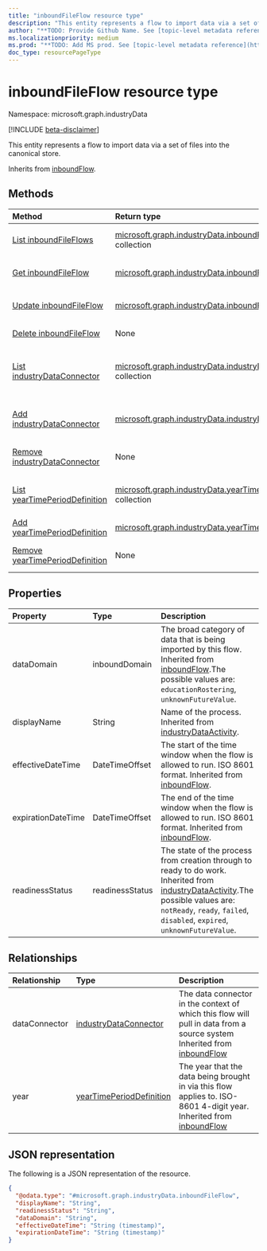 ```yaml
---
title: "inboundFileFlow resource type"
description: "This entity represents a flow to import data via a set of files into the canonical store."
author: "**TODO: Provide Github Name. See [topic-level metadata reference](https://aka.ms/msgo?pagePath=API/Document/Guidelines/Metadata)**"
ms.localizationpriority: medium
ms.prod: "**TODO: Add MS prod. See [topic-level metadata reference](https://aka.ms/msgo?pagePath=API/Document/Guidelines/Metadata)**"
doc_type: resourcePageType
---
```


# inboundFileFlow resource type

Namespace: microsoft.graph.industryData

[!INCLUDE [beta-disclaimer](../../includes/beta-disclaimer.md)]

This entity represents a flow to import data via a set of files into the canonical store.


Inherits from [inboundFlow](../resources/industrydata-inboundflow.md).

## Methods
|Method|Return type|Description|
|:---|:---|:---|
|[List inboundFileFlows](../api/industrydata-inboundfileflow-list.md)|[microsoft.graph.industryData.inboundFileFlow](../resources/industrydata-inboundfileflow.md) collection|Get a list of the [inboundFileFlow](../resources/industrydata-inboundfileflow.md) objects and their properties.|
|[Get inboundFileFlow](../api/industrydata-inboundfileflow-get.md)|[microsoft.graph.industryData.inboundFileFlow](../resources/industrydata-inboundfileflow.md)|Read the properties and relationships of an [inboundFileFlow](../resources/industrydata-inboundfileflow.md) object.|
|[Update inboundFileFlow](../api/industrydata-inboundfileflow-update.md)|[microsoft.graph.industryData.inboundFileFlow](../resources/industrydata-inboundfileflow.md)|Update the properties of an [inboundFileFlow](../resources/industrydata-inboundfileflow.md) object.|
|[Delete inboundFileFlow](../api/industrydata-inboundfileflow-delete.md)|None|Deletes an [inboundFileFlow](../resources/industrydata-inboundfileflow.md) object.|
|[List industryDataConnector](../api/industrydata-industrydatatenant-list-dataconnectors.md)|[microsoft.graph.industryData.industryDataConnector](../resources/industrydata-industrydataconnector.md) collection|Get the industryDataConnector resources from the dataConnector navigation property.|
|[Add industryDataConnector](../api/industrydata-inboundfileflow-post-dataconnector.md)|[microsoft.graph.industryData.industryDataConnector](../resources/industrydata-industrydataconnector.md)|Add dataConnector by posting to the dataConnector collection.|
|[Remove industryDataConnector](../api/industrydata-inboundfileflow-delete-dataconnector.md)|None|Remove an [industryDataConnector](../resources/industrydata-industrydataconnector.md) object.|
|[List yearTimePeriodDefinition](../api/industrydata-inboundfileflow-list-year.md)|[microsoft.graph.industryData.yearTimePeriodDefinition](../resources/industrydata-yeartimeperioddefinition.md) collection|Get the yearTimePeriodDefinition resources from the year navigation property.|
|[Add yearTimePeriodDefinition](../api/industrydata-inboundfileflow-post-year.md)|[microsoft.graph.industryData.yearTimePeriodDefinition](../resources/industrydata-yeartimeperioddefinition.md)|Add year by posting to the year collection.|
|[Remove yearTimePeriodDefinition](../api/industrydata-inboundfileflow-delete-year.md)|None|Remove a [yearTimePeriodDefinition](../resources/industrydata-yeartimeperioddefinition.md) object.|

## Properties
|Property|Type|Description|
|:---|:---|:---|
|dataDomain|inboundDomain|The broad category of data that is being imported by this flow. Inherited from [inboundFlow](../resources/industrydata-inboundflow.md).The possible values are: `educationRostering`, `unknownFutureValue`.|
|displayName|String|Name of the process. Inherited from [industryDataActivity](../resources/industrydata-industrydataactivity.md).|
|effectiveDateTime|DateTimeOffset|The start of the time window when the flow is allowed to run. ISO 8601 format. Inherited from [inboundFlow](../resources/industrydata-inboundflow.md).|
|expirationDateTime|DateTimeOffset|The end of the time window when the flow is allowed to run. ISO 8601 format. Inherited from [inboundFlow](../resources/industrydata-inboundflow.md).|
|readinessStatus|readinessStatus|The state of the process from creation through to ready to do work. Inherited from [industryDataActivity](../resources/industrydata-industrydataactivity.md).The possible values are: `notReady`, `ready`, `failed`, `disabled`, `expired`, `unknownFutureValue`.|

## Relationships
|Relationship|Type|Description|
|:---|:---|:---|
|dataConnector|[industryDataConnector](../resources/industrydata-industrydataconnector.md)|The data connector in the context of which this flow will pull in data from a source system Inherited from [inboundFlow](../resources/industrydata-inboundflow.md)|
|year|[yearTimePeriodDefinition](../resources/industrydata-yeartimeperioddefinition.md)|The year that the data being brought in via this flow applies to. ISO-8601 4-digit year. Inherited from [inboundFlow](../resources/industrydata-inboundflow.md)|

## JSON representation
The following is a JSON representation of the resource.
<!-- {
  "blockType": "resource",
  "keyProperty": "id",
  "@odata.type": "microsoft.graph.industryData.inboundFileFlow",
  "baseType": "microsoft.graph.industryData.inboundFlow",
  "openType": false
}
-->
``` json
{
  "@odata.type": "#microsoft.graph.industryData.inboundFileFlow",
  "displayName": "String",
  "readinessStatus": "String",
  "dataDomain": "String",
  "effectiveDateTime": "String (timestamp)",
  "expirationDateTime": "String (timestamp)"
}
```

